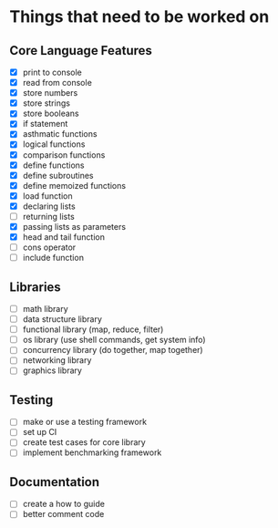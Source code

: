 # Things that need to be worked on

## Core Language Features
- [x] print to console
- [x] read from console
- [x] store numbers
- [x] store strings
- [x] store booleans
- [x] if statement
- [x] asthmatic functions
- [x] logical functions
- [x] comparison functions
- [x] define functions
- [x] define subroutines
- [x] define memoized functions
- [x] load function
- [x] declaring lists
- [ ] returning lists
- [x] passing lists as parameters
- [x] head and tail function
- [ ] cons operator
- [ ] include function

## Libraries
- [ ] math library
- [ ] data structure library
- [ ] functional library (map, reduce, filter)
- [ ] os library (use shell commands, get system info)
- [ ] concurrency library (do together, map together)
- [ ] networking library 
- [ ] graphics library

## Testing
- [ ] make or use a testing framework
- [ ] set up CI
- [ ] create test cases for core library
- [ ] implement benchmarking framework

## Documentation
- [ ] create a how to guide
- [ ] better comment code